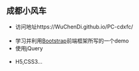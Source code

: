 <h2>成都小风车</h2>

<ul>
  
  <li>访问地址https://WuChenDi.github.io/PC-cdxfc/</li>
  <li>学习并利用<a href="http://getbootstrap.com/">Bootstrap<a/>前端框架所写的一个demo</li>
  <li>使用jQuery</li>
  <li>H5,CSS3...</li>
</ul>
